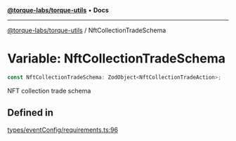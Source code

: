 [**@torque-labs/torque-utils**](../README.md) • **Docs**

***

[@torque-labs/torque-utils](../README.md) / NftCollectionTradeSchema

# Variable: NftCollectionTradeSchema

```ts
const NftCollectionTradeSchema: ZodObject<NftCollectionTradeAction>;
```

NFT collection trade schema

## Defined in

[types/eventConfig/requirements.ts:96](https://github.com/torque-labs/torque-utils/blob/3bd29ca22f900f1cf2686f7f240bf82e15337207/types/eventConfig/requirements.ts#L96)
